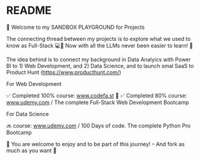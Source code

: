 # README
👋 Welcome to my SANDBOX PLAYGROUND for Projects

The connecting thread between my projects is to explore what we used to know as Full-Stack 💻🤖 Now with all the LLMs never been easier to learn! 🚀

The idea behind is to connect my background in Data Analyics with Power BI to 1) Web Development, and 2) Data Science, and to launch smal SaaS to Product Hunt (https://www.producthunt.com/)

For Web Development

✅ Completed 100% course: www.codefa.st 🚀
✅ Completed 80% course: www.udemy.com / The complete Full-Stack Web Development Bootcamp 

For Data Science

🔜 course: www.udemy.com / 100 Days of code. The complete Python Pro Bootcamp

🙌 You are welcome to enjoy and to be part of this journey! – And fork as much as you want 🍝




